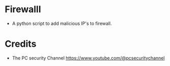 # Firewalll

- A python script to add malicious IP's to firewall.

# Credits

- The PC security Channel <https://www.youtube.com/@pcsecuritychannel>
